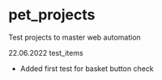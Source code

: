 # pet_projects
Test projects to master web automation

22.06.2022 test_items

- Added first test for basket button check